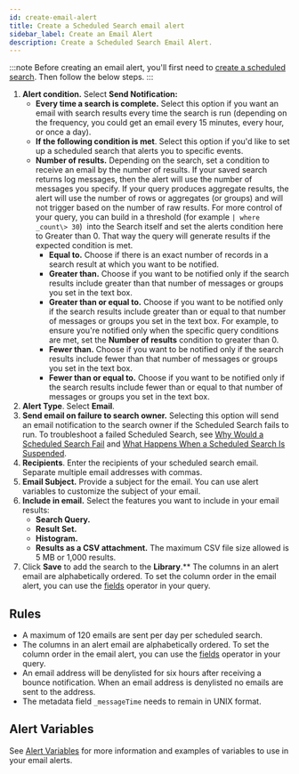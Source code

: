 ```yaml
---
id: create-email-alert
title: Create a Scheduled Search email alert
sidebar_label: Create an Email Alert
description: Create a Scheduled Search Email Alert.
---
```



:::note
Before creating an email alert, you'll first need to [create a scheduled search](schedule-search.md). Then follow the below steps.
:::

1. **Alert condition.** Select **Send Notification:**
   * **Every time a search is complete.** Select this option if you want an email with search results every time the search is run (depending on the frequency, you could get an email every 15 minutes, every hour, or once a day).
   * **If the following condition is met**. Select this option if you'd like to set up a scheduled search that alerts you to specific events.
   * **Number of results.** Depending on the search, set a condition to receive an email by the number of results. If your saved search returns log messages, then the alert will use the number of messages you specify. If your query produces aggregate results, the alert will use the number of rows or aggregates (or groups) and will not trigger based on the number of raw results. For more control of your query, you can build in a threshold (for example `| where _count\> 30`)  into the Search itself and set the alerts condition here to Greater than 0. That way the query will generate results if the expected condition is met.
     * **Equal to.** Choose if there is an exact number of records in a search result at which you want to be notified.
     * **Greater than.** Choose if you want to be notified only if the search results include greater than that number of messages or groups you set in the text box.
     * **Greater than or equal to.** Choose if you want to be notified only if the search results include greater than or equal to that number of messages or groups you set in the text box. For example, to ensure you're notified only when the specific query conditions are met, set the **Number of results** condition to greater than 0.
     * **Fewer than.** Choose if you want to be notified only if the search results include fewer than that number of messages or groups you set in the text box.
     * **Fewer than or equal to.** Choose if you want to be notified only if the search results include fewer than or equal to that number of messages or groups you set in the text box.
1. **Alert Type**. Select **Email**.
1. **Send email on failure to search owner.** Selecting this option will send an email notification to the search owner if the Scheduled Search fails to run. To troubleshoot a failed Scheduled Search, see [Why Would a Scheduled Search Fail](/docs/alerts/scheduled-searches/faq#why-would-a-scheduled-search-fail) and [What Happens When a Scheduled Search Is Suspended](/docs/alerts/scheduled-searches/faq#what-happens-when-a-scheduled-search-is-suspended).
1. **Recipients**. Enter the recipients of your scheduled search email. Separate multiple email addresses with commas.
1. **Email Subject.** Provide a subject for the email. You can use alert variables to customize the subject of your email.
1. **Include in email.** Select the features you want to include in your email results:
    * **Search Query.**
    * **Result Set.**
    * **Histogram.**
    * **Results as a CSV attachment.** The maximum CSV file size allowed is 5 MB or 1,000 results. 
1. Click **Save** to add the search to the **Library**.** The columns in an alert email are alphabetically ordered. To set the column order in the email alert, you can use the [fields](/docs/search/search-query-language/search-operators/fields) operator in your query.

## Rules

* A maximum of 120 emails are sent per day per scheduled search.
* The columns in an alert email are alphabetically ordered. To set the column order in the email alert, you can use the [fields](/docs/search/search-query-language/search-operators/fields) operator in your query.
* An email address will be denylisted for six hours after receiving a bounce notification. When an email address is denylisted no emails are sent to the address.
* The metadata field `_messageTime` needs to remain in UNIX format.

## Alert Variables

See [Alert Variables](../alert-variables.md) for more information and examples of variables to use in your email alerts.

